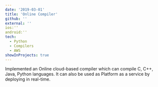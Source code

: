 ```yaml
---
date: '2019-03-01'
title: 'Online Compiler'
github: ''
external: ''
ios:''
android:''
tech:
  - Python
  - Compilers
  - AWS
showInProjects: true
---
```


Implemented an Online cloud-based compiler which can compile C, C++, Java, Python languages. It can also be used as Platform as a service by deploying in real-time.